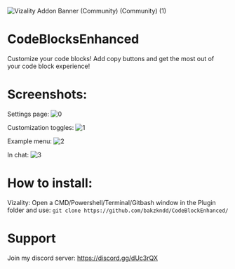 ![Vizality Addon Banner (Community) (Community) (1)](https://user-images.githubusercontent.com/50497725/141127352-6fcfddd6-1408-423b-8035-5bae0994bc0b.png)

# CodeBlocksEnhanced

Customize your code blocks! Add copy buttons and get the most out of your code block experience!

# Screenshots:

Settings page:
![0](https://user-images.githubusercontent.com/50497725/141127654-de1e686a-ce10-469a-a0a8-77ab98254c52.png)

Customization toggles:
![1](https://user-images.githubusercontent.com/50497725/141127717-2dda3e85-c0c7-449f-83d2-92b87a683365.png)

Example menu:
![2](https://user-images.githubusercontent.com/50497725/141127770-d2d12730-ba3c-4e06-9be1-afd58ef13118.png)

In chat:
![3](https://user-images.githubusercontent.com/50497725/141127813-2818f8a3-b43a-4c7a-9147-f414ee9cc82b.png)


# How to install:

Vizality: Open a CMD/Powershell/Terminal/Gitbash window in the Plugin folder and use: `git clone https://github.com/bakzkndd/CodeBlockEnhanced/`

# Support

Join my discord server: https://discord.gg/dUc3rQX
